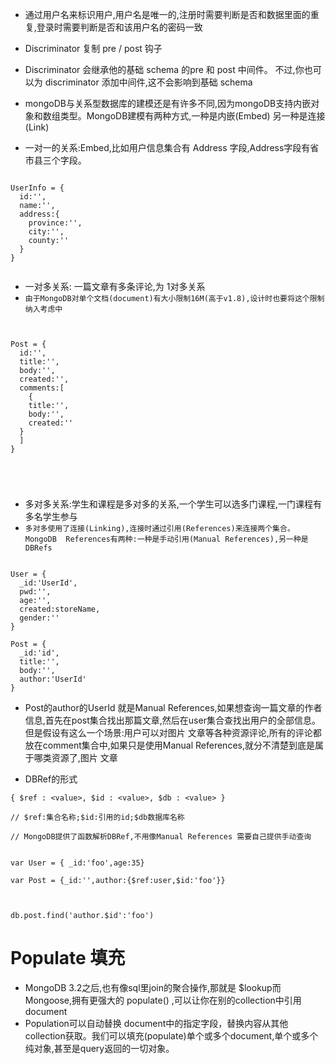 * 通过用户名来标识用户,用户名是唯一的,注册时需要判断是否和数据里面的重复,登录时需要判断是否和该用户名的密码一致

* Discriminator 复制 pre / post 钩子
* Discriminator 会继承他的基础 schema 的pre 和 post 中间件。 不过,你也可以为 discriminator 添加中间件,这不会影响到基础 schema

* mongoDB与关系型数据库的建模还是有许多不同,因为mongoDB支持内嵌对象和数组类型。MongoDB建模有两种方式,一种是内嵌(Embed) 另一种是连接(Link)

* 一对一的关系:Embed,比如用户信息集合有 Address 字段,Address字段有省市县三个字段。

```

UserInfo = {
  id:'',
  name:'',
  address:{
    province:'',
    city:'',
    county:''
  }
}


```

* 一对多关系: 一篇文章有多条评论,为 1对多关系
* `由于MongoDB对单个文档(document)有大小限制16M(高于v1.8),设计时也要将这个限制纳入考虑中`
```


Post = {
  id:'',
  title:'',
  body:'',
  created:'',
  comments:[
    {
    title:'',
    body:'',
    created:''
  }
  ]
}





```

* 多对多关系:学生和课程是多对多的关系,一个学生可以选多门课程,一门课程有多名学生参与
* `多对多使用了连接(Linking),连接时通过引用(References)来连接两个集合。MongoDB  References有两种:一种是手动引用(Manual References),另一种是DBRefs`
```

User = {
  _id:'UserId',
  pwd:'',
  age:'',
  created:storeName,
  gender:''
}

Post = {
  _id:'id',
  title:'',
  body:'',
  author:'UserId'
}

```
* Post的author的UserId 就是Manual References,如果想查询一篇文章的作者信息,首先在post集合找出那篇文章,然后在user集合查找出用户的全部信息。但是假设有这么一个场景:用户可以对图片 文章等各种资源评论,所有的评论都放在comment集合中,如果只是使用Manual References,就分不清楚到底是属于哪类资源了,图片 文章

* DBRef的形式
 ```
{ $ref : <value>, $id : <value>, $db : <value> }

// $ref:集合名称;$id:引用的id;$db数据库名称

// MongoDB提供了函数解析DBRef,不用像Manual References 需要自己提供手动查询


var User = { _id:'foo',age:35}

var Post = {_id:'',author:{$ref:user,$id:'foo'}}



db.post.find('author.$id':'foo')

 ``` 

 # Populate 填充

 * MongoDB 3.2之后,也有像sql里join的聚合操作,那就是 $lookup而Mongoose,拥有更强大的 populate() ,可以让你在别的collection中引用 document
 * Population可以自动替换 document中的指定字段，替换内容从其他collection获取。我们可以填充(populate)单个或多个document,单个或多个纯对象,甚至是query返回的一切对象。